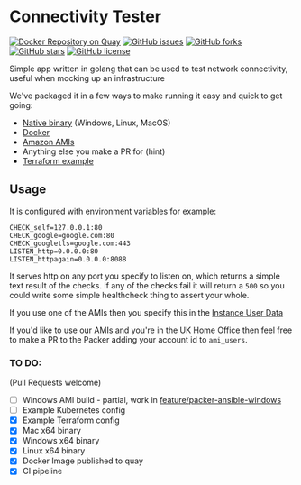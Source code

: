 # Connectivity Tester

[![Docker Repository on Quay](https://quay.io/repository/ukhomeofficedigital/connectivity-tester/status)](https://quay.io/repository/ukhomeofficedigital/connectivity-tester)
[![GitHub issues](https://img.shields.io/github/issues/ukhomeofficedigital/connectivity-tester.svg)](https://github.com/ukhomeofficedigital/connectivity-tester/issues)
[![GitHub forks](https://img.shields.io/github/forks/ukhomeofficedigital/connectivity-tester.svg)](https://github.com/ukhomeofficedigital/connectivity-tester/network)
[![GitHub stars](https://img.shields.io/github/stars/ukhomeofficedigital/connectivity-tester.svg)](https://github.com/ukhomeofficedigital/connectivity-tester/stargazers)
[![GitHub license](https://img.shields.io/badge/license-MIT-blue.svg)](https://raw.githubusercontent.com/ukhomeofficedigital/connectivity-tester/master/LICENSE)


Simple app written in golang that can be used to test network connectivity, useful when mocking up an infrastructure

We've packaged it in a few ways to make running it easy and quick to get going:
 - [Native binary](https://github.com/UKHomeOffice/connectivity-tester/releases/latest) (Windows, Linux, MacOS)
 - [Docker](https://quay.io/repository/ukhomeofficedigital/connectivity-tester/status)
 - [Amazon AMIs](./packer.json)
 - Anything else you make a PR for (hint)
 - [Terraform example](./example.tf)

## Usage
It is configured with environment variables for example:
```
CHECK_self=127.0.0.1:80
CHECK_google=google.com:80
CHECK_googletls=google.com:443
LISTEN_http=0.0.0.0:80
LISTEN_httpagain=0.0.0.0:8088
```

It serves http on any port you specify to listen on, which returns a simple text result of the checks. If any of the checks fail it will return a `500` so you could write some simple healthcheck thing to assert your whole.

If you use one of the AMIs then you specify this in the [Instance User Data](http://docs.aws.amazon.com/AWSEC2/latest/UserGuide/ec2-instance-metadata.html#instancedata-add-user-data)

If you'd like to use our AMIs and you're in the UK Home Office then feel free to make a PR to the Packer adding your account id to `ami_users`.

### TO DO:
(Pull Requests welcome)
- [ ] Windows AMI build - partial, work in [feature/packer-ansible-windows](/UKHomeOffice/connectivity-tester/tree/feature/packer-ansible-windows)
- [ ] Example Kubernetes config
- [x] Example Terraform config
- [x] Mac x64 binary
- [x] Windows x64 binary
- [x] Linux x64 binary
- [x] Docker Image published to quay
- [x] CI pipeline